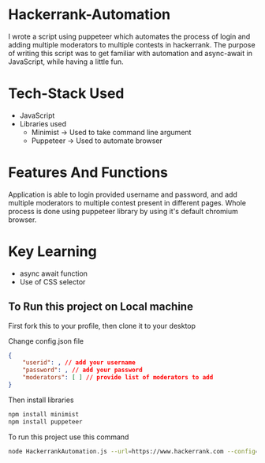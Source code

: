 # Hackerrank-Automation
I wrote a script using puppeteer which automates the process of login and adding multiple moderators to multiple contests in hackerrank. The purpose of writing this script was to get familiar with automation and async-await in JavaScript, while having a little fun. 

# Tech-Stack Used
 - JavaScript
 - Libraries used
    - Minimist -> Used to take command line argument
    - Puppeteer -> Used to automate browser

# Features And Functions
Application is able to login provided username and password, and add multiple moderators to multiple contest present in different pages.
Whole process is done using puppeteer library by using it's default chromium browser.

# Key Learning
 - async await function
 - Use of CSS selector

## To Run this project on Local machine
First fork this to your profile, then clone it to your desktop

Change config.json file
```json
{
    "userid": , // add your username 
    "password": , // add your password
    "moderators": [ ] // provide list of moderators to add
}
```
   
Then install libraries 
```bash
npm install minimist
npm install puppeteer 
```
To run this project use this command

```bash
node HackerrankAutomation.js --url=https://www.hackerrank.com --config=config.json 
```
